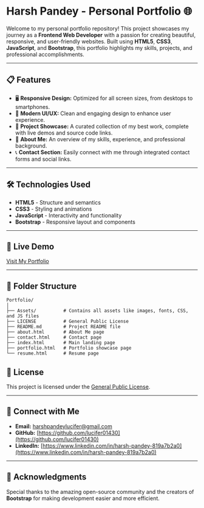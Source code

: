 
# Harsh Pandey - Personal Portfolio 🌐  

Welcome to my personal portfolio repository! This project showcases my journey as a **Frontend Web Developer** with a passion for creating beautiful, responsive, and user-friendly websites. Built using **HTML5**, **CSS3**, **JavaScript**, and **Bootstrap**, this portfolio highlights my skills, projects, and professional accomplishments.  

---

## 📋 Features  
- 🖥️ **Responsive Design:** Optimized for all screen sizes, from desktops to smartphones.  
- 🎨 **Modern UI/UX:** Clean and engaging design to enhance user experience.  
- 📁 **Project Showcase:** A curated collection of my best work, complete with live demos and source code links.  
- 📄 **About Me:** An overview of my skills, experience, and professional background.  
- 📞 **Contact Section:** Easily connect with me through integrated contact forms and social links.  

---

## 🛠️ Technologies Used  
- **HTML5** - Structure and semantics  
- **CSS3** - Styling and animations  
- **JavaScript** - Interactivity and functionality  
- **Bootstrap** - Responsive layout and components  

---

## 🚀 Live Demo  
[Visit My Portfolio](https://lucifer01430.github.io/Portfolio/) 

---

## 📂 Folder Structure  
```
Portfolio/
│
├── Assets/          # Contains all assets like images, fonts, CSS, and JS files
├── LICENSE          # General Public License
├── README.md        # Project README file
├── about.html       # About Me page
├── contact.html     # Contact page
├── index.html       # Main landing page
├── portfolio.html   # Portfolio showcase page
└── resume.html      # Resume page
```


## 📄 License  
This project is licensed under the [General Public License](LICENSE).  

---

## 🌟 Connect with Me  
- **Email:** [harshpandeylucifer@gmail.com](mailto:harshpandeylucifer@gmail.com)  
- **GitHub:** [https://github.com/lucifer01430](https://github.com/lucifer01430)  
- **LinkedIn:** [https://www.linkedin.com/in/harsh-pandey-819a7b2a0](https://www.linkedin.com/in/harsh-pandey-819a7b2a0)  

---


## 🙌 Acknowledgments  
Special thanks to the amazing open-source community and the creators of **Bootstrap** for making development easier and more efficient.  

